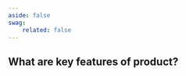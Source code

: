 ```yaml
---
aside: false
swag:
    related: false
---
```

<SwagLanding>
    <template #title>What is Shopware?</template>
    <template #description>Shopware is an API-first, open-source E-commerce platform   that provides a wide range of features to help businesses build and manage online stores. It utilizes the modern technology stack  , comprising Symfony PHP and VueJS framework. Shopware offers both cloud-hosted and self-hosted plans for small, medium, and large enterprise businesses.</template>
    <h2 id="what-are-key-features-of-product-">What are key features of product?</h2>
    <template #exposed>
        <div>
        <ul>
        <li><strong>Dynamic catalog and product management</strong>: Enhance your product catalog using Shopware&#39;s dynamic product group which automatically updates based upon flexible filter criteria. Benefit from customizable properties suitable for any business  , allowing you to generate variants easily.</li>
        <li><strong>Compelling content with Shopware&#39;s CMS</strong>: Shopping Experiences allows you to create dynamic content pages with Shopware, using expressive images and relevant content, without dependency upon third-party services.</li>
        <li><strong>Effortlessly customize your Administration</strong>: Shopware&#39;s Administration interface offers unparalleled convenience and control by providing a drag-and-drop arrangement of components such as products, banners, and rich media to create personalized layouts.</li>
        <li><strong>Flexible management of multiple stores</strong>: Shopware distinguishes itself from several other platforms by offering users the capability to efficiently manage multiple stores using a single interface. You can provide a customized shopping experience based on visitor behavior by creating product groups and displaying personalized product streams when visitors select specific filters.</li>
        <li><strong>Powerful built-in marketing features</strong>: With Shopware, you can segment customers based on their shopping behavior, create eye-catching banners with compelling call-to-action buttons and text, and launch loyalty programs to incentivize repeat purchases. This comprehensive set of marketing functionalities allows you to create effective campaigns and optimize customer engagement easily.</li>
        <li><strong>Advanced scalability for growing businesses</strong>: With Shopware, you can confidently expand your business, knowing that your online shop  can handle increased traffic and growth without compromising performance.</li>
        <li><strong>Optimize SEO with built-in tools</strong>: This powerful feature ensures that your store pages are optimized for search engines, helping you climb to the top of search results and reach more potential customers.</li>
        <li><strong>Enhanced e-commerce control with rule builder</strong>: This feature enables the creation of flexible rules associated with price, promotions, discounts, tax, shipping and more. Besides, it delivers rich cross-selling opportunities and can be used to show/hide content following specific conditions.</li>
        <li><strong>Seamless Integration with B2B Suite</strong>: The platform’s B2B framework seamlessly integrates with existing workflows and processes. It provides the following features: Precise controls; Admin and company rights and roles; Budgeting; Partner-specific price functions; Fast orders; Advanced partner contact management.</li>
        <li><strong>Versatile extensibility</strong>: You can always extend the functionality of Shopware 6 with third-party technology. You can manage Apps and themes that are a part of your e-commerce website. It lets you install, purchase, update, and delete third-party extensions.</li>
        </ul>
        <h2 id="what-makes-shopware-e-commerce-stand-out-">What makes Shopware e-commerce stand out?</h2>
        <ul>
        <li>A free, open-source base that is extremely flexible.</li>
        <li>An active community and ecosystem is extending Shopware and helping each other.</li>
        <li>A diverse range of offerings, including flexible hosting, customizable design templates, integrated payment solutions, comprehensive technical support, and powerful e-commerce management tools for beginners, enterprises, and web developers.</li>
        <li>Highly scalable, efficient, and fast platform.</li>
        <li>Wide range of extensions available in in our curated community store.</li>
        <li>API-first approach.</li>
        <li>AI-driven features.</li>
        <li>Encourages SEO best practices.</li>
        <li>Supports multi-currency and multi-language.</li>
        <li>Robust security features.</li>
        <li>Easy migration from old Shopware version or other solutions to Shopware 6.  </li>
        <li>Suitable for all B2B AND B2C business models.</li>
        <li>Available as a cloud-based or on-premise ecommerce system.</li>
        </ul>
        <p>If you are looking for a feature-rich ecommerce solution, Shopware is definitely worth considering.</p>
        <p>Next, let’s look at the Architecture of Shopware 6. It is structured into three primary elements:</p>
        <ul>
        <li><strong>Core</strong>: Contains all the commerce processes that take place on the platform.</li>
        <li><strong>Administration</strong>: An interface where you, as a merchant, can manage all the resources associated with the previous layer.</li>
        <li><strong>Storefront</strong>: Represents the default frontend app that store visitors see and interact with.</li>
        </ul>
        </div>
    </template>
</SwagLanding>


